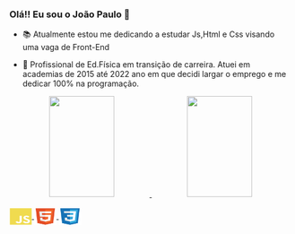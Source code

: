 ### Olá!! Eu sou o João Paulo 👋

- 📚 Atualmente estou me dedicando a estudar Js,Html e Css visando uma vaga de Front-End

- 👔 Profissional de Ed.Física em transição de carreira. Atuei em academias de 2015 até 2022 ano em que decidi largar o emprego e me dedicar 100% na programação.


<div align="center">
  <a href="https://github.com/Jotapf">
  <img height="180em" width="48%" src="https://github-readme-stats.vercel.app/api?username=Jotapf&show_icons=true&theme=dracula&include_all_commits=true&count_private=true"/>
  <img height="180em" width="48%" src="https://github-readme-stats.vercel.app/api/top-langs/?username=Jotapf&layout=compact&langs_count=7&theme=dracula"/>
</div>
<div style="display: inline_block"><br>
  <img align="center" alt="Jota-Js" height="30" width="40" src="https://raw.githubusercontent.com/devicons/devicon/master/icons/javascript/javascript-plain.svg">
  <img align="center" alt="Jota-HTML" height="30" width="40" src="https://raw.githubusercontent.com/devicons/devicon/master/icons/html5/html5-original.svg">
  <img align="center" alt="Jota-CSS" height="30" width="40" src="https://raw.githubusercontent.com/devicons/devicon/master/icons/css3/css3-original.svg">
</div>
